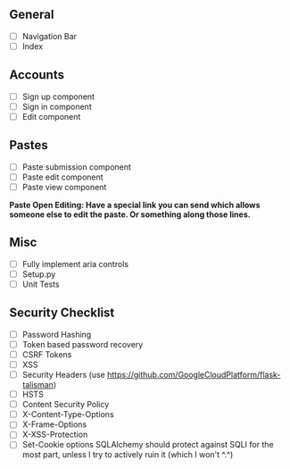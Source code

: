 ## General
* [ ] Navigation Bar
* [ ] Index

## Accounts
* [ ] Sign up component
* [ ] Sign in component
* [ ] Edit component

## Pastes
* [ ] Paste submission component
* [ ] Paste edit component
* [ ] Paste view component

**Paste Open Editing: Have a special link you can send
which allows someone else to edit the paste. Or something
along those lines.**

## Misc
* [ ] Fully implement aria controls
* [ ] Setup.py
* [ ] Unit Tests

## Security Checklist
* [ ] Password Hashing
* [ ] Token based password recovery
* [ ] CSRF Tokens
* [ ] XSS
* [ ] Security Headers (use https://github.com/GoogleCloudPlatform/flask-talisman)
* [ ] HSTS
* [ ] Content Security Policy
* [ ] X-Content-Type-Options
* [ ] X-Frame-Options
* [ ] X-XSS-Protection
* [ ] Set-Cookie options
SQLAlchemy should protect against SQLI for the most part, unless I try
to actively ruin it (which I won't ^.^)